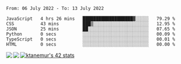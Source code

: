 <!--START_SECTION:waka-->

```text
From: 06 July 2022 - To: 13 July 2022

JavaScript   4 hrs 26 mins   ███████████████████▓░░░░░   79.29 %
CSS          43 mins         ███▒░░░░░░░░░░░░░░░░░░░░░   12.95 %
JSON         25 mins         ██░░░░░░░░░░░░░░░░░░░░░░░   07.65 %
Python       0 secs          ░░░░░░░░░░░░░░░░░░░░░░░░░   00.09 %
TypeScript   0 secs          ░░░░░░░░░░░░░░░░░░░░░░░░░   00.01 %
HTML         0 secs          ░░░░░░░░░░░░░░░░░░░░░░░░░   00.00 %
```

<!--END_SECTION:waka-->
<a href="https://github.com/anuraghazra/github-readme-stats">
  <img align="left" src="https://github-readme-stats.vercel.app/api?username=Tanesan&count_private=true&show_icons=true" />
<img align="left" src="https://github-readme-stats.vercel.app/api/top-langs/?username=Tanesan" />
</a>

[![ktanemur's 42 stats](https://badge42.vercel.app/api/v2/cl1wslf6s002109l771rng2w8/stats?cursusId=21&coalitionId=62)](https://github.com/JaeSeoKim/badge42)
